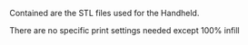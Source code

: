 Contained are the STL files used for the Handheld.

There are no specific print settings needed except 100% infill
